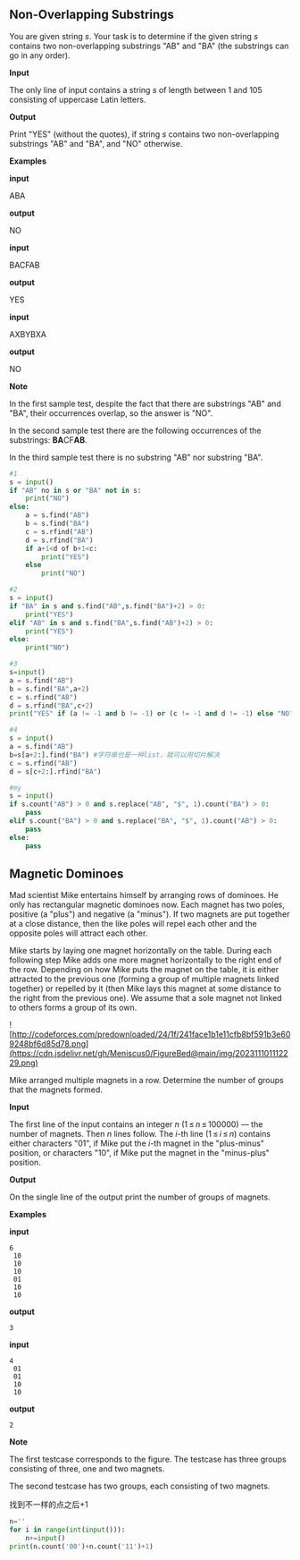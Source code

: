

## Non-Overlapping Substrings

You are given string *s*. Your task is to determine if the given string *s* contains two non-overlapping substrings "AB" and "BA" (the substrings can go in any order).

**Input**

The only line of input contains a string *s* of length between 1 and 105 consisting of uppercase Latin letters.

**Output**

Print "YES" (without the quotes), if string *s* contains two non-overlapping substrings "AB" and "BA", and "NO" otherwise.

**Examples**

**input**

ABA

**output**

NO

**input**

BACFAB

**output**

YES

**input**

AXBYBXA

**output**

NO

**Note**

In the first sample test, despite the fact that there are substrings "AB" and "BA", their occurrences overlap, so the answer is "NO".

In the second sample test there are the following occurrences of the substrings: **BA**CF**AB**.

In the third sample test there is no substring "AB" nor substring "BA".

 

```python
#1
s = input()
if "AB" no in s or "BA" not in s:
    print("NO")
else:
    a = s.find("AB")
    b = s.find("BA")
    c = s.rfind("AB")
    d = s.rfind("BA")
    if a+1<d of b+1<c:
        print("YES")
    else 
    	print("NO")
```

```python
#2
s = input()
if "BA" in s and s.find("AB",s.find("BA")+2) > 0:
    print("YES")
elif "AB" in s and s.find("BA",s.find("AB")+2) > 0:
    print("YES")
else:
    print("NO")
```

```python
#3
s=input()
a = s.find("AB")
b = s.find("BA",a+2)
c = s.rfind("AB")
d = s.rfind("BA",c+2)
print("YES" if (a != -1 and b != -1) or (c != -1 and d != -1) else "NO")
```

```python
#4
s = input()
a = s.find("AB")
b=s[a+2:].find("BA") #字符串也是一种list，就可以用切片解决
c = s.rfind("AB")
d = s[c+2:].rfind("BA")
```

```python
#my
s = input()
if s.count("AB") > 0 and s.replace("AB", "$", 1).count("BA") > 0:
    pass
elif s.count("BA") > 0 and s.replace("BA", "$", 1).count("AB") > 0:
    pass
else:
    pass
```



## Magnetic Dominoes

Mad scientist Mike entertains himself by arranging rows of dominoes. He only has  rectangular magnetic dominoes now. Each magnet has two poles, positive (a "plus") and negative (a "minus"). If two magnets are put together at a close distance, then the like poles will repel each other and the opposite poles will attract each other.

Mike starts by laying one magnet horizontally on the table. During each following step Mike adds one more magnet horizontally to the right end of the row. Depending on how Mike puts the magnet on the table, it is either attracted to the previous one (forming a group of multiple magnets linked together) or repelled by it (then Mike lays this magnet at some distance to the right from the previous one). We assume that a sole magnet not linked to others forms a group of its own.

![http://codeforces.com/predownloaded/24/1f/241face1b1e11cfb8bf591b3e609248bf6d85d78.png](https://cdn.jsdelivr.net/gh/Meniscus0/FigureBed@main/img/202311101112229.png)

Mike arranged multiple magnets in a row. Determine the number of groups that the magnets formed.

**Input**

The first line of the input contains an integer *n* (1 ≤ *n* ≤ 100000) — the number of magnets. Then *n* lines follow. The *i*-th line (1 ≤ *i* ≤ *n*) contains either characters "01", if Mike put the *i*-th magnet in the "plus-minus" position, or characters "10", if Mike put the magnet in the "minus-plus" position.

**Output**

On the single line of the output print the number of groups of magnets.

**Examples**

**input**

```
6
 10
 10
 10
 01
 10
 10
```

**output**

```
3
```

**input**

```
4
 01
 01
 10
 10
```

**output**

```
2
```

**Note**

The first testcase corresponds to the figure. The testcase has three groups consisting of three, one and two magnets.

The second testcase has two groups, each consisting of two magnets.



找到不一样的点之后+1

 

```python
n=''
for i in range(int(input())):
    n+=input()
print(n.count('00')+n.count('11')+1)
```

```python

```

```python

```


